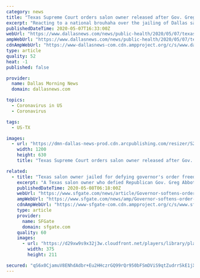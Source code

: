 ```yaml
---
category: news
title: "Texas Supreme Court orders salon owner released after Gov. Greg Abbott forbids putting coronavirus scofflaws in jail"
excerpt: "Reacting to a national brouhaha over the jailing of Dallas salon owner Shelley Luther, Gov. Greg Abbott on Thursday rewrote his"
publishedDateTime: 2020-05-07T16:33:00Z
webUrl: "https://www.dallasnews.com/news/public-health/2020/05/07/texas-gov-greg-abbott-forbids-putting-hair-salon-operators-other-coronavirus-scofflaws-in-jail/"
ampWebUrl: "https://www.dallasnews.com/news/public-health/2020/05/07/texas-gov-greg-abbott-forbids-putting-hair-salon-operators-other-coronavirus-scofflaws-in-jail/?outputType=amp"
cdnAmpWebUrl: "https://www-dallasnews-com.cdn.ampproject.org/c/s/www.dallasnews.com/news/public-health/2020/05/07/texas-gov-greg-abbott-forbids-putting-hair-salon-operators-other-coronavirus-scofflaws-in-jail/?outputType=amp"
type: article
quality: 52
heat: -1
published: false

provider:
  name: Dallas Morning News
  domain: dallasnews.com

topics:
  - Coronavirus in US
  - Coronavirus

tags:
  - US-TX

images:
  - url: "https://dmn-dallas-news-prod.cdn.arcpublishing.com/resizer/S2K6dYGwIKnZZtG8mCIFT2UKqo8=/1200x630/smart/filters:no_upscale()/arc-anglerfish-arc2-prod-dmn.s3.amazonaws.com/public/XSYTTHIXNO2FYZLPGIBT35A73Q.jpg"
    width: 1200
    height: 630
    title: "Texas Supreme Court orders salon owner released after Gov. Greg Abbott forbids putting coronavirus scofflaws in jail"

related:
  - title: "Texas salon owner jailed for defying governor's order freed"
    excerpt: "A Texas salon owner who defied Republican Gov. Greg Abbott's emergency orders and was jailed for keeping her business open walked out free Thursday to cheering supporters after the governor weakened his enforcement of coronavirus safeguards and a court ordered her released."
    publishedDateTime: 2020-05-08T06:18:00Z
    webUrl: "https://www.sfgate.com/news/article/Governor-softens-order-over-jailed-Texas-hair-15253674.php"
    ampWebUrl: "https://www.sfgate.com/news/amp/Governor-softens-order-over-jailed-Texas-hair-15253674.php"
    cdnAmpWebUrl: "https://www-sfgate-com.cdn.ampproject.org/c/s/www.sfgate.com/news/amp/Governor-softens-order-over-jailed-Texas-hair-15253674.php"
    type: article
    provider:
      name: SFGate
      domain: sfgate.com
    quality: 60
    images:
      - url: "https://d29xw9s9x32j3w.cloudfront.net/players/library/placeholder.png"
        width: 375
        height: 211

secured: "qS6x0CjamuV8ENhdAdbr+Eu2HHczrGQ99rQr950bFSmDViS9qtZudrrSkE1jXqk585HVGbtuqah7/9z1XA/EhrQjBWC/keB6s2kJiK9ja9Wck85tpb+AzGJFYKLfTGBb+R6+UeGF0byag7hoVKBIDn5GW34r10lVBVvPWYMV26jyJG/slutaMN406RKvAxF877J6GnbtLMAq64mGwpb34nVSndHd5lUvdw1xi8PEdB/whZmCwlwA2WxR6qpkRmRB29mjefMscKODiXaYsHQCY/fevcRs0aaoXp5JO8XjUJZzS+7PvKTsMwSFPr2izk4agn7GLPrA+HxdqqhFppSmRKKuLMa/XkJ4dyAddlqCH+KpuAyND2GHP86v5lGCAtIABsEDyfXNjXMY5nXmRYFFMHEd0fkhLyf9MtirRRSOPvINZWREV2+UMHEvzox4jMWbxAPBERNCT6aoKffe77i1fHjDEckDXqbF2MThFZE/Lo0=;GzRBwyRWCyeRdF5AQKoVXg=="
---
```


